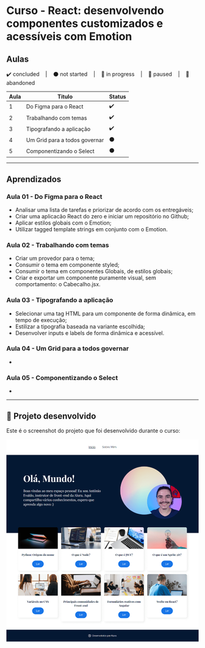 # Curso -  React: desenvolvendo componentes customizados e acessíveis com Emotion

## Aulas
<p>
  ✔️ concluded &nbsp;&nbsp;&nbsp;|&nbsp;&nbsp;&nbsp;
  ⚫ not started &nbsp;&nbsp;&nbsp;|&nbsp;&nbsp;&nbsp;
  🔵 in progress &nbsp;&nbsp;&nbsp;|&nbsp;&nbsp;&nbsp;
  🔶 paused &nbsp;&nbsp;&nbsp;|&nbsp;&nbsp;&nbsp;
  🔴 abandoned 
</p>

| Aula | Titulo | Status |
| --- | --- | --- |
| 1 | Do Figma para o React  | ✔️ |
| 2 | Trabalhando com temas | ✔️ |
| 3 | Tipografando a aplicação | ✔️ |
| 4 | Um Grid para a todos governar | ⚫ |
| 5 | Componentizando o Select | ⚫ |

---

## Aprendizados

### Aula 01 - Do Figma para o React 
<ul>
  <li>Analisar uma lista de tarefas e priorizar de acordo com os entregáveis;</li>
  <li>Criar uma aplicacão React do zero e iniciar um repositório no Github;</li>
  <li>Aplicar estilos globais com o Emotion;</li>
  <li>Utilizar tagged template strings em conjunto com o Emotion.</li>
</ul>

### Aula 02 - Trabalhando com temas
<ul>
  <li>Criar um provedor para o tema;</li>
  <li>Consumir o tema em componente styled;</li>
  <li>Consumir o tema em componentes Globais, de estilos globais;</li>
  <li>Criar e exportar um componente puramente visual, sem comportamento: o Cabecalho.jsx.</li>
</ul>

### Aula 03 - Tipografando a aplicação
<ul>
  <li>Selecionar uma tag HTML para um componente de forma dinâmica, em tempo de execução;</li>
  <li>Estilizar a tipografia baseada na variante escolhida;</li>
  <li>Desenvolver inputs e labels de forma dinâmica e acessível.</li>
</ul>

### Aula 04 - Um Grid para a todos governar
<ul>
  <li></li>
</ul>

### Aula 05 - Componentizando o Select
<ul>
  <li></li>
</ul>

---

## 🎯 Projeto desenvolvido
Este é o screenshot do projeto que foi desenvolvido durante o curso:

<p align="center">
  <img alt="Miniatura da imagem do projeto"src="../../.github/preview-olaMundo.png">
</p>